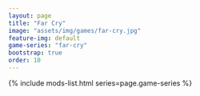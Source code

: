 ```yaml
---
layout: page
title: "Far Cry"
image: "assets/img/games/far-cry.jpg"
feature-img: default
game-series: "far-cry"
bootstrap: true
order: 10
---
```


{% include mods-list.html series=page.game-series %}